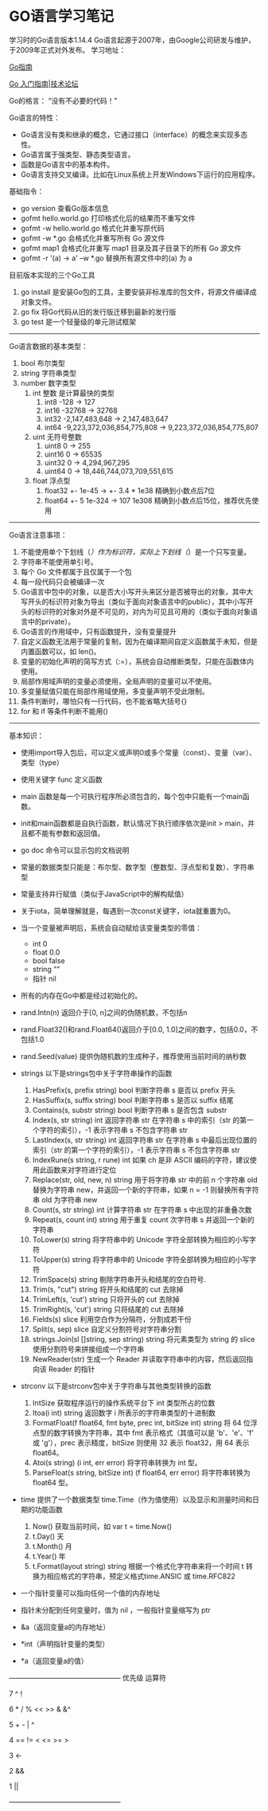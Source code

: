 # GO语言学习笔记
学习时的Go语言版本1.14.4
Go语言起源于2007年，由Google公司研发与维护，于2009年正式对外发布。
学习地址：

[Go指南](http://go-tour-zh.appspot.com/list)

[Go 入门指南|技术论坛](https://learnku.com/docs/the-way-to-go)

Go的格言： “没有不必要的代码！”

Go语言的特性：

- Go语言没有类和继承的概念，它通过接口（interface）的概念来实现多态性。
- Go语言属于强类型、静态类型语言。
- 函数是Go语言中的基本构件。
- Go语言支持交叉编译。比如在Linux系统上开发Windows下运行的应用程序。

基础指令：

- go version    查看Go版本信息
- gofmt hello.world.go      打印格式化后的结果而不重写文件
- gofmt -w hello.world.go   格式化并重写原代码
- gofmt -w *.go     会格式化并重写所有 Go 源文件
- gofmt map1        会格式化并重写 map1 目录及其子目录下的所有 Go 源文件
- gofmt -r '(a) -> a' –w *.go       替换所有源文件中的(a) 为 a

目前版本实现的三个Go工具

1. go install       是安装Go包的工具，主要安装非标准库的包文件，将源文件编译成对象文件。
2. go fix       将Go代码从旧的发行版迁移到最新的发行版
3. go test      是一个轻量级的单元测试框架
---

Go语言数据的基本类型：
1. bool     布尔类型
2. string   字符串类型
3. number   数字类型
    1. int      整数    是计算最快的类型
        1. int8     -128 -> 127
        2. int16    -32768 -> 32768
        3. int32    -2,147,483,648 -> 2,147,483,647
        4. int64    -9,223,372,036,854,775,808 -> 9,223,372,036,854,775,807
    2. uint     无符号整数
        1. uint8    0 -> 255
        2. uint16   0 -> 65535
        3. uint32   0 -> 4,294,967,295
        4. uint64   0 -> 18,446,744,073,709,551,615
    3. float    浮点型
        1. float32  +- 1e-45 -> +- 3.4 * 1e38   精确到小数点后7位
        2. float64  +- 5 1e-324 -> 107 1e308    精确到小数点后15位，推荐优先使用

---

Go语言注意事项：

1. 不能使用单个下划线（_）作为标识符，实际上下划线（_）是一个只写变量。
2. 字符串不能使用单引号。
3. 每个 Go 文件都属于且仅属于一个包
4. 每一段代码只会被编译一次
5. Go语言中包中的对象，以是否大小写开头来区分是否被导出的对象，其中大写开头的标识符对象为导出（类似于面向对象语言中的public），其中小写开头的标识符的对象对外是不可见的，对内为可见且可用的（类似于面向对象语言中的private）。
6. Go语言的作用域中，只有函数提升，没有变量提升
7. 自定义函数无法用于常量的复制，因为在编译期间自定义函数属于未知，但是内置函数可以，如 len()。
8. 变量的初始化声明的简写方式（:=），系统会自动推断类型，只能在函数体内使用。
9. 局部作用域声明的变量必须使用，全局声明的变量可以不使用。
10. 多变量赋值只能在局部作用域使用，多变量声明不受此限制。
11. 条件判断时，哪怕只有一行代码，也不能省略大括号{}
12. for 和 if 等条件判断不能用()

---

基本知识：

- 使用import导入包后，可以定义或声明0或多个常量（const）、变量（var）、类型（type）
- 使用关键字 func 定义函数
- main 函数是每一个可执行程序所必须包含的，每个包中只能有一个main函数。
- init和main函数都是自执行函数，默认情况下执行顺序依次是init > main，并且都不能有参数和返回值。
- go doc    命令可以显示包的文档说明
- 常量的数据类型只能是：布尔型、数字型（整数型、浮点型和复数）、字符串型
- 常量支持并行赋值（类似于JavaScript中的解构赋值）
- 关于iota，简单理解就是，每遇到一次const关键字，iota就重置为0。
- 当一个变量被声明后，系统会自动赋给该变量类型的零值：
    - int       0
    - float     0.0
    - bool      false
    - string    ""
    - 指针      nil
- 所有的内存在Go中都是经过初始化的。
- rand.Intn(n)     返回介于[0, n]之间的伪随机数，不包括n
- rand.Float32()和rand.Float64()返回介于[0.0, 1.0]之间的数字，包括0.0，不包括1.0
- rand.Seed(value)  提供伪随机数的生成种子，推荐使用当前时间的纳秒数
- strings   以下是strings包中关于字符串操作的函数
    1. HasPrefix(s, prefix string) bool 判断字符串 s 是否以 prefix 开头
    2. HasSuffix(s, suffix string) bool 判断字符串 s 是否以 suffix 结尾
    3. Contains(s, substr string) bool  判断字符串 s 是否包含 substr
    4. Index(s, str string) int 返回字符串 str 在字符串 s 中的索引（str 的第一个字符的索引），-1 表示字符串 s 不包含字符串 str
    5. LastIndex(s, str string) int 返回字符串 str 在字符串 s 中最后出现位置的索引（str 的第一个字符的索引），-1 表示字符串 s 不包含字符串 str
    6. IndexRune(s string, r rune) int  如果 ch 是非 ASCII 编码的字符，建议使用此函数来对字符进行定位
    7. Replace(str, old, new, n) string 用于将字符串 str 中的前 n 个字符串 old 替换为字符串 new，并返回一个新的字符串，如果 n = -1 则替换所有字符串 old 为字符串 new
    8. Count(s, str string) int 计算字符串 str 在字符串 s 中出现的非重叠次数
    9. Repeat(s, count int) string  用于重复 count 次字符串 s 并返回一个新的字符串
    10. ToLower(s) string  将字符串中的 Unicode 字符全部转换为相应的小写字符
    11. ToUpper(s) string  将字符串中的 Unicode 字符全部转换为相应的小写字符
    12. TrimSpace(s) string 剔除字符串开头和结尾的空白符号.
    13. Trim(s, "cut") string   将开头和结尾的 cut 去除掉
    14. TrimLeft(s, 'cut') string   只将开头的 cut 去除掉
    14. TrimRight(s, 'cut') string   只将结尾的 cut 去除掉
    15. Fields(s) slice 利用空白作为分隔符，分割成若干份
    16. Split(s, sep)  slice    自定义分割符号对字符串分割
    17. strings.Join(sl []string, sep string) string    将元素类型为 string 的 slice 使用分割符号来拼接组成一个字符串
    18. NewReader(str) 生成一个 Reader 并读取字符串中的内容，然后返回指向该 Reader 的指针
- strconv   以下是strconv包中关于字符串与其他类型转换的函数
    1. IntSize    获取程序运行的操作系统平台下 int 类型所占的位数
    2. Itoa(i int) string   返回数字 i 所表示的字符串类型的十进制数
    3. FormatFloat(f float64, fmt byte, prec int, bitSize int) string 将 64 位浮点型的数字转换为字符串，其中 fmt 表示格式（其值可以是 'b'、'e'、'f' 或 'g'），prec 表示精度，bitSize 则使用 32 表示 float32，用 64 表示 float64。
    4. Atoi(s string) (i int, err error)    将字符串转换为 int 型。
    5. ParseFloat(s string, bitSize int) (f float64, err error) 将字符串转换为 float64 型。

- time 提供了一个数据类型 time.Time（作为值使用）以及显示和测量时间和日期的功能函数
    1. Now()    获取当前时间，如 var t = time.Now()
    2. t.Day()      天
    3. t.Month()    月
    4. t.Year()     年
    5. t.Format(layout string) string   根据一个格式化字符串来将一个时间 t 转换为相应格式的字符串，预定义格式time.ANSIC 或 time.RFC822

- 一个指针变量可以指向任何一个值的内存地址
- 指针未分配到任何变量时，值为 nil ，一般指针变量缩写为 ptr
- &a（返回变量a的内存地址）
- *int（声明指针变量的类型）
- *a（返回变量a的值）

————————————————
优先级     运算符

 7      ^ !

 6      * / % << >> & &^

 5      + - | ^

 4      == != < <= >= >

 3      <-

 2      &&

 1      ||

————————————————
